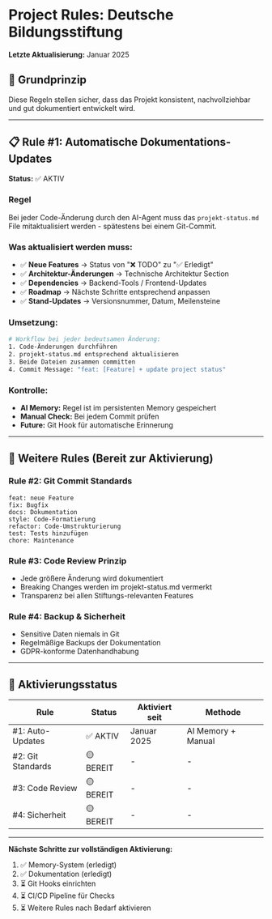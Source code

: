 # Project Rules: Deutsche Bildungsstiftung

**Letzte Aktualisierung:** Januar 2025

## 🎯 Grundprinzip
Diese Regeln stellen sicher, dass das Projekt konsistent, nachvollziehbar und gut dokumentiert entwickelt wird.

---

## 📋 Rule #1: Automatische Dokumentations-Updates
**Status:** ✅ AKTIV

### Regel
Bei jeder Code-Änderung durch den AI-Agent muss das `projekt-status.md` File mitaktualisiert werden - spätestens bei einem Git-Commit.

### Was aktualisiert werden muss:
- ✅ **Neue Features** → Status von "❌ TODO" zu "✅ Erledigt"
- ✅ **Architektur-Änderungen** → Technische Architektur Section
- ✅ **Dependencies** → Backend-Tools / Frontend-Updates
- ✅ **Roadmap** → Nächste Schritte entsprechend anpassen
- ✅ **Stand-Updates** → Versionsnummer, Datum, Meilensteine

### Umsetzung:
```bash
# Workflow bei jeder bedeutsamen Änderung:
1. Code-Änderungen durchführen
2. projekt-status.md entsprechend aktualisieren
3. Beide Dateien zusammen committen
4. Commit Message: "feat: [Feature] + update project status"
```

### Kontrolle:
- **AI Memory:** Regel ist im persistenten Memory gespeichert
- **Manual Check:** Bei jedem Commit prüfen
- **Future:** Git Hook für automatische Erinnerung

---

## 🔧 Weitere Rules (Bereit zur Aktivierung)

### Rule #2: Git Commit Standards
```
feat: neue Feature
fix: Bugfix
docs: Dokumentation
style: Code-Formatierung
refactor: Code-Umstrukturierung
test: Tests hinzufügen
chore: Maintenance
```

### Rule #3: Code Review Prinzip
- Jede größere Änderung wird dokumentiert
- Breaking Changes werden im projekt-status.md vermerkt
- Transparenz bei allen Stiftungs-relevanten Features

### Rule #4: Backup & Sicherheit
- Sensitive Daten niemals in Git
- Regelmäßige Backups der Dokumentation
- GDPR-konforme Datenhandhabung

---

## 🚀 Aktivierungsstatus

| Rule | Status | Aktiviert seit | Methode |
|------|--------|---------------|---------|
| #1: Auto-Updates | ✅ AKTIV | Januar 2025 | AI Memory + Manual |
| #2: Git Standards | 🟡 BEREIT | - | - |
| #3: Code Review | 🟡 BEREIT | - | - |
| #4: Sicherheit | 🟡 BEREIT | - | - |

---

**Nächste Schritte zur vollständigen Aktivierung:**
1. ✅ Memory-System (erledigt)
2. ✅ Dokumentation (erledigt)  
3. ⏳ Git Hooks einrichten
4. ⏳ CI/CD Pipeline für Checks
5. ⏳ Weitere Rules nach Bedarf aktivieren 